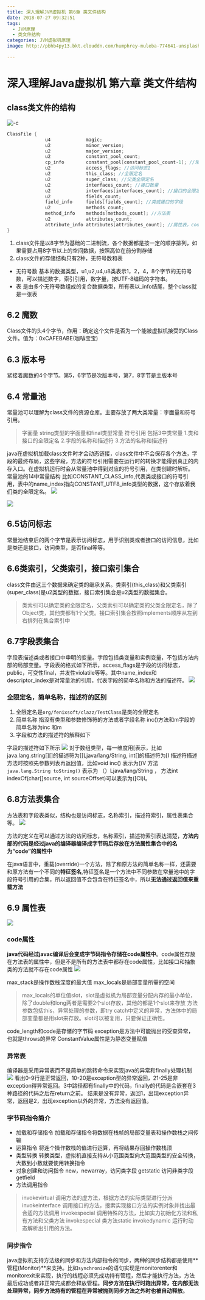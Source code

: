 ```yaml
---
title: 深入理解JVM虚拟机 第6章 类文件结构   
date: 2018-07-27 09:32:51
tags: 
  - JVM原理 
  - 类文件结构
categories: JVM虚拟机原理
image: http://pbhb4py13.bkt.clouddn.com/humphrey-muleba-774641-unsplash.jpg

---
```


# 深入理解Java虚拟机 第六章 类文件结构
## class类文件的结构
![-c](http://pbhb4py13.bkt.clouddn.com/15319300709181.jpg)


```java
ClassFile {
              u4             magic;
              u2             minor_version;
              u2             major_version;
              u2             constant_pool_count;
              cp_info        constant_pool[constant_pool_count-1]; //常量池，字面量和符号引用
              u2             access_flags; //访问标志1
              u2             this_class; //全限定名
              u2             super_class; //父类全限定名
              u2             interfaces_count; //接口数量
              u2             interfaces[interfaces_count]; //接口的全限定名
              u2             fields_count;
              field_info     fields[fields_count]; //类或接口的字段
              u2             methods_count;
              method_info    methods[methods_count]; //方法表
              u2             attributes_count;
              attribute_info attributes[attributes_count]; //属性表，code，exception等
}
```

1. class文件是以8字节为基础的二进制流，各个数据都是按一定的顺序排列，如果需要占用8字节以上的空间数据，按照高位在前分割存储
2. class文件的存储结构只有2种，无符号数和表


* 无符号数 基本的数据类型，u1,u2,u4,u8类表示1，2，4，8个字节的无符号数，可以描述数字，索引引用，数字量，按UTF-8编码的字符串。
* 表 是由多个无符号数组成的复合数据类型，所有表以_info结尾，整个class就是一张表

## 6.2 魔数
Class文件的头4个字节，作用：确定这个文件是否为一个能被虚拟机接受的Class文件。值为：0xCAFEBABE(咖啡宝宝)
## 6.3 版本号
紧接着魔数的4个字节。第5，6字节是次版本号，第7，8字节是主版本号
## 6.4 常量池
常量池可以理解为class文件的资源仓库。主要存放了两大类常量：字面量和符号引用。
> 字面量 string类型的字面量和final类型常量
> 符号引用 包括3中类常量  1.类和接口的全限定名  2.字段的名称和描述符  3.方法的名称和描述符

java在虚拟机加载class文件时才会动态链接，class文件中不会保存各个方法，字段的最终布局，这些字段，方法的符号引用需要在运行时的转换才能得到真正的内存入口。在虚拟机运行时会从常量池中得到对应的符号引用，在类创建时解析。
常量池的14中常量结构 比如CONSTANT_CLASS_info,代表类或接口的符号引用，表中的name_index指向CONSTANT_UTF8_info类型的数据，这个存放着我们类的全限定名。
![](http://pbhb4py13.bkt.clouddn.com/15325344651412.jpg)

![](http://pbhb4py13.bkt.clouddn.com/15325344711713.jpg)

## 6.5访问标志
常量池结束后的两个字节是表示访问标志，用于识别类或者接口的访问信息，比如是类还是接口，访问类型，是否final等等。

##  6.6类索引，父类索引，接口索引集合
class文件由这三个数据来确定类的继承关系。类索引(this_class)和父类索引(super_class)是u2类型的数据，接口索引集合是u2类型的数据集合。
> 类索引可以确定类的全限定名，父类索引可以确定类的父类全限定名，除了Object类，其他类都有1个父类。接口索引集合按照implements顺序从左到右排列在集合索引中

## 6.7字段表集合
字段表描述类或者接口中申明的变量。字段包括类变量和实例变量，不包括方法内部的局部变量。字段表的格式如下所示，access_flags是字段的访问标志，public，可变性final，并发性violatile等等。其中name_index和descriptor_index是对常量池的引用，代表字段的简单名称和方法的描述符。
![](http://pbhb4py13.bkt.clouddn.com/15325352191240.jpg)

### 全限定名，简单名称，描述符的区别
1. 全限定名是`org/fenixsoft/clazz/TestClass`是类的全限定名
2. 简单名称 指没有类型和参数修饰符的方法或者字段名称 inc()方法和m字段的简单名称为inc 和m
3. 字段和方法的描述符的解释如下

字段的描述符如下所示
![](http://pbhb4py13.bkt.clouddn.com/15325355600922.jpg)
对于数组类型，每一维度用[表示，比如java.lang.string[][]的描述符为[[Ljava/lang/String, int[]的描述符为[I
描述符描述方法时按照先参数列表再返回值，比如void inc() 表示为()V 方法`java.lang.String toString()` 表示为 （）Ljava/lang/String ， 方法int indexOf(char[]source, int sourceOffset)可以表示为([CI)I。

## 6.8方法表集合
方法表和字段表类似，结构也是访问标志，名称索引，描述符索引，属性表集合等。
![](http://pbhb4py13.bkt.clouddn.com/15326196731134.jpg)

方法的定义在可以通过方法的访问标志，名称索引，描述符索引表达清楚，**方法内部的代码是经过java的编译器编译成字节码后存放在方法属性集合中的名为“code”的属性中**

在java语言中，重载(override)一个方法，除了和原方法的简单名称一样，还需要和原方法有一个不同的**特征签名**,特征签名是一个方法中不同参数在常量池中的字段符号引用的合集，所以返回值不会包含在特征签名中，所以**无法通过返回值来重载方法**

## 6.9 属性表
![](http://pbhb4py13.bkt.clouddn.com/15326201581064.jpg)

### code属性
**java代码经过javac编译后会变成字节码指令存储在code属性中**。code属性存放在方法表的属性中，但是不是所有的方法表中都存在code属性，比如接口和抽象类的方法就不存在code属性
![](http://pbhb4py13.bkt.clouddn.com/15326207069614.jpg)

max_stack是操作数栈深度的最大值
max_locals是局部变量所需的空间 
> max_locals的单位值slot，slot是虚拟机为局部变量分配内存的最小单位，除了double和long两者是需要2个slot存放，其他的都是1个slot来存放
> 方法参数包括this，异常处理的参数，即try catch中定义的异常，方法体中的局部变量都是用slot来存放。slot可以被复用，只要保证正确性。

code_length和code是存储的字节码
exception是方法中可能抛出的受查异常，也就是throws的异常
ConstantValue属性是为静态变量赋值

### 异常表
编译器是采用异常表而不是简单的跳转命令来实现java的异常和finally处理机制
![](http://pbhb4py13.bkt.clouddn.com/15326221650816.jpg)
看出0-9行是正常返回，10-20是exception型的异常返回，21-25是非exception得异常返回。3中路径都有finally中的代码，finally的代码是会嵌套在3种路径的代码之后在return之前。
结果是没有异常，返回1，出现exception异常，返回是2，出现exception以外的异常，方法没有返回值。

### 字节码指令简介
* 加载和存储指令
加载和存储指令将数据在栈帧的局部变量表和操作数栈之间传输
* 运算指令
将连个操作数栈的值进行运算，再将结果存回操作数栈顶
* 类型转换
转换类型，虚拟机直接支持从小范围类型向大范围类型的安全转换，大数到小数就要使用转换指令
* 对象创建和访问指令
new，newarray，访问类字段 getstatic 访问非类字段 getfield
* 方法调用指令
> invokevirtual 调用方法的虚方法，根据方法的实际类型进行分派
> invokeinterface 调用接口的方法，搜索实现接口方法的实例对象并找出最合适的方法调用
> invokespecial 调用特殊的方法，比如实力初始化方法和私有方法和父类方法
> invokespecial 类方法static
> invokedynamic 运行时动态解析出引用的方法。

### 同步指令
java虚拟机支持方法级的同步和方法内部指令的同步，两种的同步结构都是使用**管程(Monitor)**来支持。比如`synchronize`的语句实现是monitorenter和monitorexit来实现，执行的线程必须先成功持有管程，然后才能执行方法，方法最后成功或者非正常完成都会释放管程。**同步方法在执行时跑出异常，在内部无法处理异常，同步方法持有的管程在异常被抛到同步方法之外时也被自动释放**。





